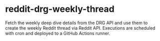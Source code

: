 # reddit-drg-weekly-thread
Fetch the weekly deep dive details from the DRG API and use them to create the weekly Reddit thread via Reddit API. Executions are scheduled with cron and deployed to a GitHub Actions runner.
